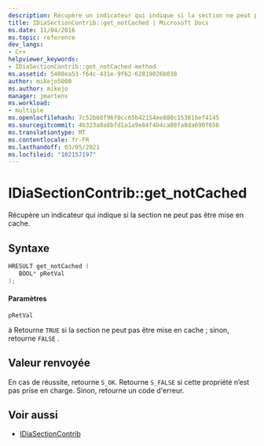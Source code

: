 ```yaml
---
description: Récupère un indicateur qui indique si la section ne peut pas être mise en cache.
title: IDiaSectionContrib::get_notCached | Microsoft Docs
ms.date: 11/04/2016
ms.topic: reference
dev_langs:
- C++
helpviewer_keywords:
- IDiaSectionContrib::get_notCached method
ms.assetid: 5408ea53-f64c-431e-9f62-62819026b038
author: mikejo5000
ms.author: mikejo
manager: jmartens
ms.workload:
- multiple
ms.openlocfilehash: 7c52b60f96f0cc65b42154ee080c153816ef4145
ms.sourcegitcommit: 4b323a8a8bfd1a1a9e84f4b4ca88fa8da690f656
ms.translationtype: MT
ms.contentlocale: fr-FR
ms.lasthandoff: 03/05/2021
ms.locfileid: "102157197"
---
```

# <a name="idiasectioncontribget_notcached"></a>IDiaSectionContrib::get_notCached
Récupère un indicateur qui indique si la section ne peut pas être mise en cache.

## <a name="syntax"></a>Syntaxe

```C++
HRESULT get_notCached ( 
   BOOL* pRetVal
);
```

#### <a name="parameters"></a>Paramètres
 `pRetVal`

à Retourne `TRUE` si la section ne peut pas être mise en cache ; sinon, retourne `FALSE` .

## <a name="return-value"></a>Valeur renvoyée
 En cas de réussite, retourne `S_OK`. Retourne `S_FALSE` si cette propriété n’est pas prise en charge. Sinon, retourne un code d'erreur.

## <a name="see-also"></a>Voir aussi
- [IDiaSectionContrib](../../debugger/debug-interface-access/idiasectioncontrib.md)
